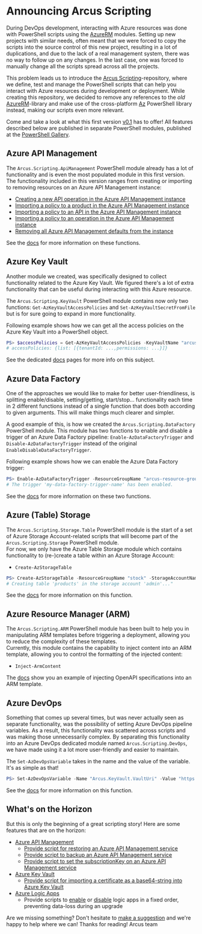 # Announcing Arcus Scripting

During DevOps development, interacting with Azure resources was done with PowerShell scripts using the [AzureRM](https://www.powershellgallery.com/packages/AzureRM/6.13.1) modules.
Setting up new projects with similar needs, often meant that we were forced to copy the scripts into the source control of this new project, resulting in a lot of duplications, and due to the lack of a real management system, there was no way to follow up on any changes. In the last case, one was forced to manually change all the scripts spread across all the projects.

This problem leads us to introduce the [Arcus Scripting](https://github.com/arcus-azure/arcus.scripting)-repository, where we define, test and manage the PowerShell scripts that can help you interact with Azure resources during development or deployment. While creating this repository, we decided to remove any references to the _old_ [AzureRM](https://azure.microsoft.com/en-us/blog/azure-powershell-cross-platform-az-module-replacing-azurerm/)-library and make use of the cross-platform [Az](https://docs.microsoft.com/en-us/powershell/azure/new-azureps-module-az?view=azps-4.5.0) PowerShell library instead, making our scripts even more relevant.

Come and take a look at what this first version [v0.1](https://github.com/arcus-azure/arcus.scripting/releases/tag/v0.1) has to offer!
All features described below are published in separate PowerShell modules, published at the [PowerShell Gallery](https://www.powershellgallery.com/packages?q=Arcus.Scripting).

## Azure API Management

The `Arcus.Scripting.ApiManagement` PowerShell module already has a lot of functionality and is even the most populated module in this first version.
The functionality included in this version ranges from creating or importing to removing resources on an Azure API Management instance:

* [Creating a new API operation in the Azure API Management instance](https://scripting.arcus-azure.net/features/powershell/azure-api-management#creating-a-new-api-operation-in-the-azure-api-management-instance)
* [Importing a policy to a product in the Azure API Management instance](https://scripting.arcus-azure.net/features/powershell/azure-api-management#importing-a-policy-to-a-product-in-the-azure-api-management-instance)
* [Importing a policy to an API in the Azure API Management instance](https://scripting.arcus-azure.net/features/powershell/azure-api-management#importing-a-policy-to-an-api-in-the-azure-api-management-instance)
* [Importing a policy to an operation in the Azure API Management instance](https://scripting.arcus-azure.net/features/powershell/azure-api-management#importing-a-policy-to-an-operation-in-the-azure-api-management-instance)
* [Removing all Azure API Management defaults from the instance](https://scripting.arcus-azure.net/features/powershell/azure-api-management#removing-all-azure-api-management-defaults-from-the-instance)

See the [docs](https://scripting.arcus-azure.net/preview/features/powershell/azure-api-management) for more information on these functions.

## Azure Key Vault

Another module we created, was specifically designed to collect functionality related to the Azure Key Vault.
We figured there's a lot of extra functionality that can be useful during interacting with this Azure resource.

The `Arcus.Scripting.KeyVault` PowerShell module contains now only two functions: `Get-AzKeyVaultAccessPolicies` and `Set-AzKeyVaultSecretFromFile` but is for sure going to expand in more functionality.

Following example shows how we can get all the access policies on the Azure Key Vault into a PowerShell object.

```powershell
PS> $accessPolicies = Get-AzKeyVaultAccessPolicies -KeyVaultName "arcus-key-vault"
# accessPolicies: {list: [{tenantId: ...,permissions: ...}]}
```

See the dedicated [docs](https://scripting.arcus-azure.net/features/powershell/azure-key-vault) pages for more info on this subject.

## Azure Data Factory

One of the approaches we would like to make for better user-friendliness, is splitting enable/disable, setting/getting, start/stop... functionality each time in 2 different functions instead of a single function that does both according to given arguments. This will make things much clearer and simpler.

A good example of this, is how we created the `Arcus.Scripting.DataFactory` PowerShell module. This module has two functions to enable and disable a trigger of an Azure Data Factory pipeline: `Enable-AzDataFactoryTrigger` and `Disable-AzDataFactoryTrigger` instead of the original `EnableDisableDataFactoryTrigger`.

Following example shows how we can enable the Azure Data Factory trigger:

```powershell
PS> Enable-AzDataFactoryTrigger -ResourceGroupName "arcus-resource-group" -DataFactoryName "arcus-data-factory-name" -DataFactoryTriggerName "arcus-data-factory-trigger-name"
# The trigger 'my-data-factory-trigger-name' has been enabled.
```

See the [docs](https://scripting.arcus-azure.net/features/powershell/azure-data-factory) for more information on these two functions.

## Azure (Table) Storage

The `Arcus.Scripting.Storage.Table` PowerShell module is the start of a set of Azure Storage Account-related scripts that will become part of the `Arcus.Scripting.Storage` PowerShell module.  
For now, we only have the Azure Table Storage module which contains functionality to (re-)create a table within an Azure Storage Account:
- `Create-AzStorageTable`

```powershell
PS> Create-AzStorageTable -ResourceGroupName "stock" -StorageAccountName "admin" -TableName "products"
# Creating table 'products' in the storage account 'admin'..."
```

See the [docs](https://scripting.arcus-azure.net/features/powershell/azure-storage) for more information on this function.

## Azure Resource Manager (ARM)

The `Arcus.Scripting.ARM` PowerShell module has been built to help you in manipulating ARM templates before triggering a deployment, allowing you to reduce the complexity of these templates.  
Currently, this module contains the capability to inject content into an ARM template, allowing you to control the formatting of the injected content:
- `Inject-ArmContent`

The [docs](https://github.com/arcus-azure/arcus.scripting/blob/master/docs/preview/features/powershell/arm.md) show you an example of injecting OpenAPI specifications into an ARM template.

## Azure DevOps

Something that comes up several times, but was never actually seen as separate functionality, was the possibility of setting Azure DevOps pipeline variables. As a result, this functionality was scattered across scripts and was making those unnecessarily complex. By separating this functionality into an Azure DevOps dedicated module named `Arcus.Scripting.DevOps`, we have made using it a lot more user-friendly and easier to maintain.

The `Set-AzDevOpsVariable` takes in the name and the value of the variable. It's as simple as that!

```powershell
PS> Set-AzDevOpsVariable -Name "Arcus.KeyVault.VaultUri" -Value "https://arcus.azure.vault.com"
```

See the [docs](https://scripting.arcus-azure.net/features/powershell/azure-devops) for more information on this function.

## What's on the Horizon

But this is only the beginning of a great scripting story!
Here are some features that are on the horizon:

* [Azure API Management](https://github.com/arcus-azure/arcus.scripting/issues?q=is%3Aissue+is%3Aopen+label%3Aarea%3Aapi-management)
  * [Provide script for restoring an Azure API Management service](https://github.com/arcus-azure/arcus.scripting/issues/76)
  * [Provide script to backup an Azure API Management service](https://github.com/arcus-azure/arcus.scripting/issues/75)
  * [Provide script to set the subscriptionKey on an Azure API Management service](https://github.com/arcus-azure/arcus.scripting/issues/39)
* [Azure Key Vault](https://github.com/arcus-azure/arcus.scripting/issues?q=is%3Aissue+is%3Aopen+label%3Aarea%3Akey-vault)
  * [Provide script for importing a certificate as a base64-string into Azure Key Vault](https://github.com/arcus-azure/arcus.scripting/issues/71)
* [Azure Logic Apps](https://github.com/arcus-azure/arcus.scripting/issues?q=is%3Aissue+is%3Aopen+label%3Aarea%3Alogic-apps)
  * Provide scripts to [enable](https://github.com/arcus-azure/arcus.scripting/issues/19) or [disable](https://github.com/arcus-azure/arcus.scripting/issues/20) logic apps in a fixed order, preventing data-loss during an upgrade

Are we missing something? Don't hesitate to [make a suggestion](https://github.com/arcus-azure/arcus.scripting/issues/new?template=Feature_request.md) and we're happy to help where we can!
Thanks for reading!
Arcus team
